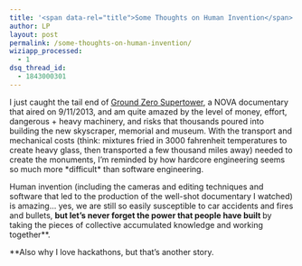 ```yaml
---
title: '<span data-rel="title">Some Thoughts on Human Invention</span>'
author: LP
layout: post
permalink: /some-thoughts-on-human-invention/
wiziapp_processed:
  - 1
dsq_thread_id:
  - 1843000301
---
```

<span data-rel="content">

<p>
  I just caught the tail end of <a href="http://www.pbs.org/wgbh/nova/tech/ground-supertower.html">Ground Zero Supertower</a>, a NOVA documentary that aired on 9/11/2013, and am quite amazed by the level of money, effort, dangerous + heavy machinery, and risks that thousands poured into building the new skyscraper, memorial and museum. With the transport and mechanical costs (think: mixtures fried in 3000 fahrenheit temperatures to create heavy glass, then transported a few thousand miles away) needed to create the monuments, I&#8217;m reminded by how hardcore engineering seems so much more *difficult* than software engineering.
</p>

<p>
  Human invention (including the cameras and editing techniques and software that led to the production of the well-shot documentary I watched) is amazing&#8230; yes, we are still so easily susceptible to car accidents and fires and bullets, <strong>but let&#8217;s never forget the power that people have built </strong>by taking the pieces of collective accumulated knowledge and working together**.
</p>

<p>
  **Also why I love hackathons, but that&#8217;s another story.
</p></span>